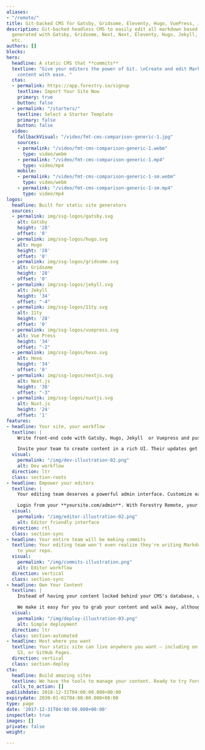 ```yaml
---
aliases:
- "/remote/"
title: Git-backed CMS for Gatsby, Gridsome, Eleventy, Hugo, VuePress, Jekyll, etc.
description: Git-backed headless CMS to easily edit all markdown based static sites
  generated with Gatsby, Gridsome, Next, Next, Eleventy, Hugo, Jekyll, VuePress, Hexo,
  etc.
authors: []
blocks: 
hero:
  headline: A static CMS that **commits**
  textline: "Give your editors the power of Git. \nCreate and edit Markdown-based
    content with ease. "
  ctas:
  - permalink: https://app.forestry.io/signup
    textline: Import Your Site Now
    primary: true
    button: false
  - permalink: "/starters/"
    textline: Select a Starter Template
    primary: false
    button: false
  video:
    fallbackVisual: "/video/fmt-cms-comparison-generic-1.jpg"
    sources:
    - permalink: "/video/fmt-cms-comparison-generic-1.webm"
      type: video/webm
    - permalink: "/video/fmt-cms-comparison-generic-1.mp4"
      type: video/mp4
    mobile:
    - permalink: "/video/fmt-cms-comparison-generic-1-sm.webm"
      type: video/webm
    - permalink: "/video/fmt-cms-comparison-generic-1-sm.mp4"
      type: video/mp4
logos:
  headline: Built for static site generators
  sources:
  - permalink: img/ssg-logos/gatsby.svg
    alt: Gatsby
    height: '28'
    offset: '0'
  - permalink: img/ssg-logos/hugo.svg
    alt: Hugo
    height: '28'
    offset: '0'
  - permalink: img/ssg-logos/gridsome.svg
    alt: Gridsome
    height: '28'
    offset: '0'
  - permalink: img/ssg-logos/jekyll.svg
    alt: Jekyll
    height: '34'
    offset: "-4"
  - permalink: img/ssg-logos/11ty.svg
    alt: 11ty
    height: '28'
    offset: '0'
  - permalink: img/ssg-logos/vuepress.svg
    alt: Vue Press
    height: '34'
    offset: "-2"
  - permalink: img/ssg-logos/hexo.svg
    alt: Hexo
    height: '34'
    offset: '0'
  - permalink: img/ssg-logos/nextjs.svg
    alt: Next.js
    height: '38'
    offset: "-3"
  - permalink: img/ssg-logos/nuxtjs.svg
    alt: Nuxt.js
    height: '24'
    offset: '1'
features:
- headline: Your site, your workflow
  textline: |
    Write front-end code with Gatsby, Hugo, Jekyll  or Vuepress and push to your Git repo. Forestry will pull in your commits and update the CMS.

    Invite your team to create content in a rich UI. Their updates get committed back without merge conflicts.
  visual:
    permalink: "/img/dev-illustration-02.png"
    alt: Dev workflow
  direction: ltr
  class: section-roots
- headline: Empower your editors
  textline: |
    Your editing team deserves a powerful admin interface. Customize each page with Forestry's rich editing fields.

    Login from your **yoursite.com/admin**. With Forestry Remote, your site will transcend static.
  visual:
    permalink: "/img/editor-illustration-02.png"
    alt: Editor friendly interface
  direction: rtl
  class: section-sync
- headline: Your entire team will be making commits
  textline: Your editing team won't even realize they're writing Markdown and committing
    to your repo.
  visual:
    permalink: "/img/commits-illustration.png"
    alt: Editor workflow
  direction: vertical
  class: section-sync
- headline: Own Your Content
  textline: |
    Instead of having your content locked behind your CMS's database, we just commit it to your git repository.

    We make it easy for you to grab your content and walk away, although we don't think you will ;)
  visual:
    permalink: "/img/deploy-illustration-03.png"
    alt: Simple deployment
  direction: ltr
  class: section-automated
- headline: Host where you want
  textline: Your static site can live anywhere you want — including on Netlify, Amazon
    S3, or GitHub Pages.
  direction: vertical
  class: section-deploy
cta:
  headline: Build amazing sites
  textline: We have the tools to manage your content. Ready to try Forestry?
  calls_to_action: []
publishdate: 2018-12-31T04:00:00.000+00:00
expirydate: 2030-01-01T04:00:00.000+00:00
type: page
date: '2017-12-31T04:00:00.000+00:00'
inspectlet: true
images: []
private: false
weight: 

---
```

